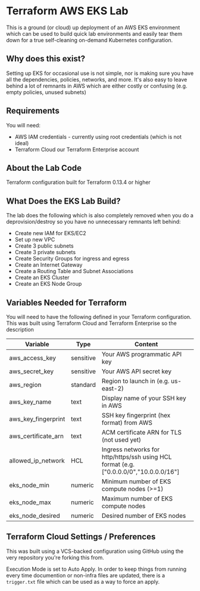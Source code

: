 # Terraform AWS EKS Lab

This is a ground (or cloud) up deployment of an AWS EKS environment which can be used to build quick lab environments and easily tear them down for a true self-cleaning on-demand Kubernetes configuration.

## Why does this exist?

Setting up EKS for occasional use is not simple, nor is making sure you have all the dependencies, policies, networks, and more.  It's also easy to leave behind a lot of remnants in AWS which are either costly or confusing (e.g. empty policies, unused subnets)

## Requirements

You will need:
* AWS IAM credentials - currently using root credentials (which is not ideal)
* Terraform Cloud our Terraform Enterprise account


## About the Lab Code

Terraform configuration built for Terraform 0.13.4 or higher

## What Does the EKS Lab Build?

The lab does the following which is also completely removed when you do a deprovision/destroy so you have no unnecessary remnants left behind:

* Create new IAM for EKS/EC2
* Set up new VPC
* Create 3 public subnets
* Create 3 private subnets
* Create Security Groups for ingress and egress
* Create an Internet Gateway
* Create a Routing Table and Subnet Associations
* Create an EKS Cluster
* Create an EKS Node Group

## Variables Needed for Terraform

You will need to have the following defined in your Terraform configuration. This was built using Terraform Cloud and Terraform Enterprise so the description 

| Variable  | Type | Content |
| ------------- | ------------- | ------------- |
| aws_access_key | sensitive | Your AWS programmatic API key |
| aws_secret_key | sensitive | Your AWS API secret key |
| aws_region | standard | Region to launch in (e.g. us-east-2) |
| aws_key_name | text | Display name of your SSH key in AWS |
| aws_key_fingerprint | text | SSH key fingerprint (hex format) from AWS |
| aws_certificate_arn | text | ACM certificate ARN for TLS (not used yet) |
| allowed_ip_network | HCL | Ingress networks for http/https/ssh using HCL format (e.g. ["0.0.0.0/0","10.0.0.0/16"] |
| eks_node_min | numeric | Minimum number of EKS compute nodes (>=1) |
| eks_node_max | numeric | Maximum number of EKS compute nodes |
| eks_node_desired | numeric | Desired number of EKS nodes |

## Terraform Cloud Settings / Preferences

This was built using a VCS-backed configuration using GitHub using the very repository you're forking this from. 

Execution Mode is set to Auto Apply.  In order to keep things from running every time documention or non-infra files are updated, there is a `trigger.txt` file which can be used as a way to force an apply. 
